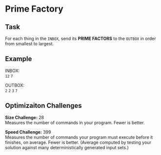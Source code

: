 
# Prime Factory

## Task

For each thing in the `INBOX`, send its **PRIME FACTORS** to the `OUTBOX` in order from smallest to largest.

## Example

INBOX:  
`12` `7`

OUTBOX:  
`2` `2` `3` `7`

## Optimizaiton Challenges

**Size Challenge:** 28  
Measures the number of commands in your program. Fewer is better.

**Speed Challenge:** 399  
Measures the number of commands your program must execute before it finishes, on average. Fewer is better. (Average computed by testing your solution against many deterministically generated input sets.)
